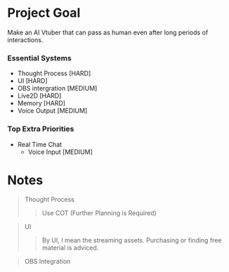 # Project Goal
Make an AI Vtuber that can pass as human even after long periods of interactions.

### Essential Systems
- Thought Process [HARD]
- UI [HARD]
- OBS intergration [MEDIUM]
- Live2D [HARD]
- Memory [HARD]
- Voice Output [MEDIUM]

### Top Extra Priorities
- Real Time Chat
  - Voice Input [MEDIUM]

# Notes
> Thought Process
>> Use COT (Further Planning is Required)

> UI
>> By UI, I mean the streaming assets.
>> Purchasing or finding free material is adviced.

> OBS Integration 